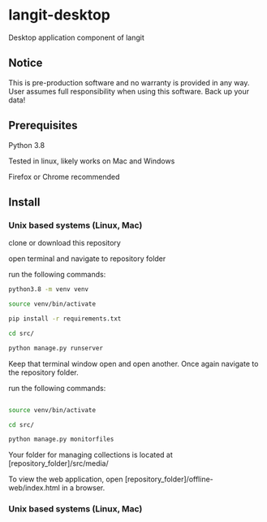 # langit-desktop
Desktop application component of langit

## Notice

This is pre-production software and no warranty is provided in any way. User assumes full responsibility when using this software. Back up your data!

## Prerequisites

Python 3.8

Tested in linux, likely works on Mac and Windows

Firefox or Chrome recommended

## Install

### Unix based systems (Linux, Mac)
clone or download this repository

open terminal and navigate to repository folder

run the following commands:

```bash
python3.8 -m venv venv

source venv/bin/activate

pip install -r requirements.txt

cd src/

python manage.py runserver

```

Keep that terminal window open and open another. Once again navigate to the repository folder.

run the following commands:


```bash

source venv/bin/activate

cd src/

python manage.py monitorfiles

```

Your folder for managing collections is located at [repository_folder]/src/media/

To view the web application, open [repository_folder]/offline-web/index.html in a browser.

### Unix based systems (Linux, Mac)
